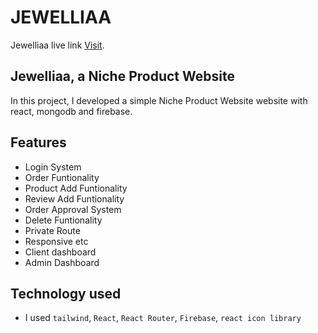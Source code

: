 # JEWELLIAA

Jewelliaa live link [Visit](https://travelzen-5b237.web.app/).

## Jewelliaa, a Niche Product Website

In this project, I developed a simple Niche Product Website website with react, mongodb and firebase.

## Features
* Login System
* Order Funtionality
* Product Add Funtionality
* Review Add Funtionality
* Order Approval System
* Delete Funtionality
* Private Route
* Responsive etc
* Client dashboard
* Admin Dashboard


## Technology used
* I used `tailwind`, `React`, `React Router`, `Firebase`, `react icon library`